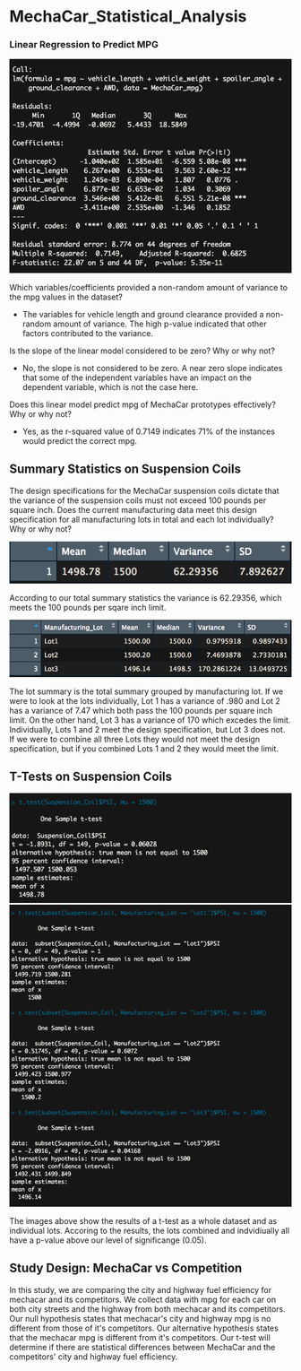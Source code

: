 # MechaCar_Statistical_Analysis

### Linear Regression to Predict MPG

![lin_gres.png](lin_gres.png)

Which variables/coefficients provided a non-random amount of variance to the mpg values in the dataset?

* The variables for vehicle length and ground clearance provided a non-random amount of variance. The high p-value indicated that other factors contributed to the variance.

Is the slope of the linear model considered to be zero? Why or why not?

* No, the slope is not considered to be zero. A near zero slope indicates that some of the independent variables have an impact on the dependent variable, which is not the case here.

Does this linear model predict mpg of MechaCar prototypes effectively? Why or why not?

* Yes, as the r-squared value of 0.7149 indicates 71% of the instances would predict the correct mpg.

## Summary Statistics on Suspension Coils

The design specifications for the MechaCar suspension coils dictate that the variance of the suspension coils must not exceed 100 pounds per square inch. Does the current manufacturing data meet this design specification for all manufacturing lots in total and each lot individually? Why or why not?

![total_summary.png](total_summary.png)

According to our total summary statistics the variance is 62.29356, which meets the 100 pounds per sqare inch limit. 

![lot_summary.png](lot_summary.png)

The lot summary is the total summary grouped by manufacturing lot. If we were to look at the lots individually, Lot 1 has a variance of .980 and Lot 2 has a variance of 7.47 which both pass the 100 pounds per square inch limit. On the other hand, Lot 3 has a variance of 170 which excedes the limit. Individually, Lots 1 and 2 meet the design specification, but Lot 3 does not. If we were to combine all three Lots they would not meet the design specification, but if you combined Lots 1 and 2 they would meet the limit. 

## T-Tests on Suspension Coils

![t_test1.png](t_test1.png)
![t_test2.png](t_test2.png)

The images above show the results of a t-test as a whole dataset and as individual lots. Accoring to the results, the lots combined and indvidiually all have a p-value above our level of significange (0.05). 

## Study Design: MechaCar vs Competition

In this study, we are comparing the city and highway fuel efficiency for mechacar and its competitors. We collect data with mpg for each car on both city streets and the highway from both mechacar and its competitors. Our null hypothesis states that mechacar's city and highway mpg is no different from those of it's competitors. Our alternative hypothesis states that the mechacar mpg is different from it's competitors. Our t-test will determine if there are statistical differences between MechaCar and the competitors' city and highway fuel efficiency.

